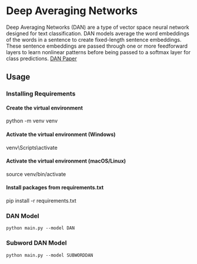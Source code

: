 # Deep Averaging Networks 
Deep Averaging Networks (DAN) are a type of vector space neural network designed for text classification. DAN models average the word embeddings of the words in a sentence to create fixed-length sentence embeddings. These sentence embeddings are passed through one or more feedforward layers to learn nonlinear patterns before being passed to a softmax layer for class predictions. 
[DAN Paper](https://people.cs.umass.edu/~miyyer/pubs/2015_acl_dan.pdf)

## Usage 
### Installing Requirements 
#### Create the virtual environment
python -m venv venv

#### Activate the virtual environment (Windows)
venv\Scripts\activate

#### Activate the virtual environment (macOS/Linux)
source venv/bin/activate

#### Install packages from requirements.txt
pip install -r requirements.txt

### DAN Model
```
python main.py --model DAN
```
### Subword DAN Model
```
python main.py --model SUBWORDDAN
```
